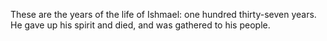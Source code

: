 These are the years of the life of Ishmael: one hundred thirty-seven years. He gave up his spirit and died, and was gathered to his people.